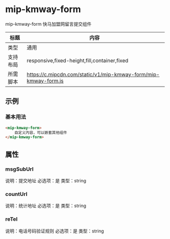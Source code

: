 # mip-kmway-form

mip-kmway-form 快马加盟网留言提交组件

标题|内容
----|----
类型|通用
支持布局|responsive,fixed-height,fill,container,fixed
所需脚本|https://c.mipcdn.com/static/v1/mip-kmway-form/mip-kmway-form.js

## 示例

### 基本用法
```html
<mip-kmway-form>
    自定义内容，可以嵌套其他组件
</mip-kmway-form>
```

## 属性

### msgSubUrl

说明：提交地址
必选项：是
类型：string

### countUrl

说明：统计地址
必选项：是
类型：string

### reTel

说明：电话号码验证规则
必选项：是
类型：string

